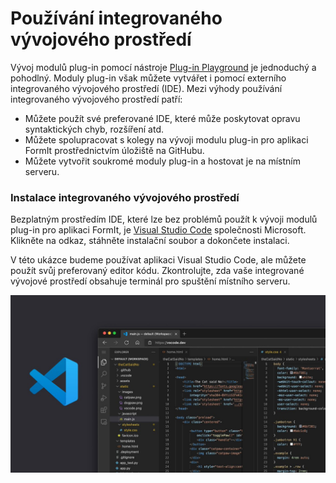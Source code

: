 # Používání integrovaného vývojového prostředí

Vývoj modulů plug-in pomocí nástroje [Plug-in Playground](../your-first-plugin/plugin-playground.md) je jednoduchý a pohodlný. Moduly plug-in však můžete vytvářet i pomocí externího integrovaného vývojového prostředí (IDE). Mezi výhody používání integrovaného vývojového prostředí patří:&#x20;

* Můžete použít své preferované IDE, které může poskytovat opravu syntaktických chyb, rozšíření atd.
* Můžete spolupracovat s kolegy na vývoji modulu plug-in pro aplikaci FormIt prostřednictvím úložiště na GitHubu.
* Můžete vytvořit soukromé moduly plug-in a hostovat je na místním serveru.

### Instalace integrovaného vývojového prostředí

Bezplatným prostředím IDE, které lze bez problémů použít k vývoji modulů plug-in pro aplikaci FormIt, je [Visual Studio Code](https://code.visualstudio.com/Download) společnosti Microsoft. Klikněte na odkaz, stáhněte instalační soubor a dokončete instalaci.

V této ukázce budeme používat aplikaci Visual Studio Code, ale můžete použít svůj preferovaný editor kódu. Zkontrolujte, zda vaše integrované vývojové prostředí obsahuje terminál pro spuštění místního serveru.

![Visual Studio Code](../../../.gitbook/assets/FCJ3c67VkAAJfiV.jpg)
